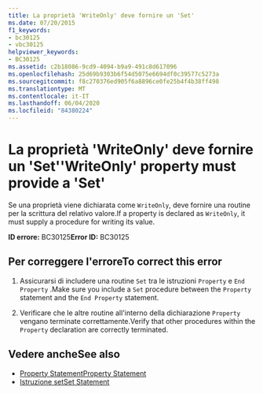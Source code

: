 ```yaml
---
title: La proprietà 'WriteOnly' deve fornire un 'Set'
ms.date: 07/20/2015
f1_keywords:
- bc30125
- vbc30125
helpviewer_keywords:
- BC30125
ms.assetid: c2b18086-9cd9-4094-b9a9-491c8d617096
ms.openlocfilehash: 25d69b9303b6f54d5075e6694df0c39577c5273a
ms.sourcegitcommit: f8c270376ed905f6a8896ce0fe25b4f4b38ff498
ms.translationtype: MT
ms.contentlocale: it-IT
ms.lasthandoff: 06/04/2020
ms.locfileid: "84380224"
---
```

# <a name="writeonly-property-must-provide-a-set"></a><span data-ttu-id="97813-102">La proprietà 'WriteOnly' deve fornire un 'Set'</span><span class="sxs-lookup"><span data-stu-id="97813-102">'WriteOnly' property must provide a 'Set'</span></span>
<span data-ttu-id="97813-103">Se una proprietà viene dichiarata come `WriteOnly`, deve fornire una routine per la scrittura del relativo valore.</span><span class="sxs-lookup"><span data-stu-id="97813-103">If a property is declared as `WriteOnly`, it must supply a procedure for writing its value.</span></span>  
  
 <span data-ttu-id="97813-104">**ID errore:** BC30125</span><span class="sxs-lookup"><span data-stu-id="97813-104">**Error ID:** BC30125</span></span>  
  
## <a name="to-correct-this-error"></a><span data-ttu-id="97813-105">Per correggere l'errore</span><span class="sxs-lookup"><span data-stu-id="97813-105">To correct this error</span></span>  
  
1. <span data-ttu-id="97813-106">Assicurarsi di includere una routine `Set` tra le istruzioni `Property` e `End Property` .</span><span class="sxs-lookup"><span data-stu-id="97813-106">Make sure you include a `Set` procedure between the `Property` statement and the `End Property` statement.</span></span>  
  
2. <span data-ttu-id="97813-107">Verificare che le altre routine all'interno della dichiarazione `Property` vengano terminate correttamente.</span><span class="sxs-lookup"><span data-stu-id="97813-107">Verify that other procedures within the `Property` declaration are correctly terminated.</span></span>  
  
## <a name="see-also"></a><span data-ttu-id="97813-108">Vedere anche</span><span class="sxs-lookup"><span data-stu-id="97813-108">See also</span></span>

- [<span data-ttu-id="97813-109">Property Statement</span><span class="sxs-lookup"><span data-stu-id="97813-109">Property Statement</span></span>](../language-reference/statements/property-statement.md)
- [<span data-ttu-id="97813-110">Istruzione set</span><span class="sxs-lookup"><span data-stu-id="97813-110">Set Statement</span></span>](../language-reference/statements/set-statement.md)
